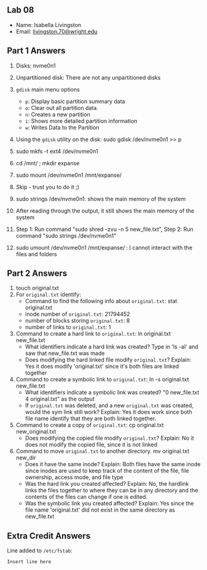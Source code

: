 ## Lab 08

- Name: Isabella Livingston
- Email: livingston.70@wright.edu

## Part 1 Answers

1. Disks: nvme0n1
2. Unpartitioned disk: There are not any unpartitioned disks
3. `gdisk` main menu options
   - `p`: Display basic partition summary data
   - `o`: Clear out all partition data.
   - `n`: Creates a new partition
   - `i`: Shows more detailed partition information 
   - `w`: Writes Data to the Partition

4. Using the `gdisk` utility on the disk: sudo gdisk /dev/nvme0n1 >> p
5. sudo mkfs -t ext4 /dev/nvme0n1
6. cd /mnt/ ; mkdir expanse
7. sudo mount /dev/nvme0n1 /mnt/expanse/
8. Skip - trust you to do it ;)
9. sudo strings /dev/nvme0n1: shows the main memory of the system
10. After reading through the output, it still shows the main memory of the system
11. Step 1: Run command "sudo shred -zvu -n 5 new_file.txt", Step 2: Run command "sudo strings /dev/nvme0n1" 
12. sudo umount /dev/nvme0n1 /mnt/expanse/ : I cannot interact with the files and folders

## Part 2 Answers

1. touch original.txt
2. For `original.txt` identify:
   - Command to find the following info about `original.txt`: stat original.txt
   - inode number of `original.txt`: 21794452
   - number of blocks storing `original.txt`: 8
   - number of links to `original.txt`: 1
3. Command to create a hard link to `original.txt`: ln original.txt new_file.txt
   - What identifiers indicate a hard link was created? Type in 'ls -al' and saw that new_file.txt was made
   - Does modifying the hard linked file modify `original.txt`? Explain: Yes it does  modify 'original.txt' since it's both files are linked together
4. Command to create a symbolic link to `original.txt`: ln -s original.txt new_file.txt
   - What identifiers indicate a symbolic link was created? "0 new_file.txt  4 original.txt" as the output
   - If `original.txt` was deleted, and a new `original.txt` was created, would the sym link still work? Explain: Yes it does work since both file name identify that they are both linked together.
5. Command to create a copy of `original.txt`: cp original.txt new_original.txt
   - Does modifying the copied file modify `original.txt`? Explain: No it does not modify the copied file, since it is not linked
6. Command to move `original.txt` to another directory. mv original.txt new_dir
   - Does it have the same inode? Explain: Both files have the same inode since inodes are used to keep track of the content of the file, file ownership, access mode, and file type
   - Was the hard link you created affected? Explain: No, the hardlink links the files together to where they can be in any directory and the contents of the files can change if one is edited.
   - Was the symbolic link you created affected? Explain: Yes since the file name 'original.txt' did not exist in the same directory as new_file.txt

## Extra Credit Answers

Line added to `/etc/fstab`:

```
Insert line here
```
